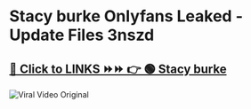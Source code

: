
 # Stacy burke Onlyfans Leaked - Update Files 3nszd

## <h2><a href="https://clipsfans.com/Stacy_burke&ref=git">🔗 Click to LINKS ⏩⏩ 👉 🟢 Stacy burke </a></h2>

<a href="https://clipsfans.com/Stacy_burke&ref=git" rel="nofollow" data-target="animated-image.originalLink"><img src="https://i.ibb.co.com/xMMVF88/686577567.gif" alt="Viral Video Original" style="max-width: 100%; display: inline-block;" data-target="animated-image.originalImage"></a>

